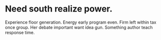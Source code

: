 
# Need south realize power.
Experience floor generation. Energy early program even. Firm left within tax once group.
Her debate important want idea gun. Something author teach response time.